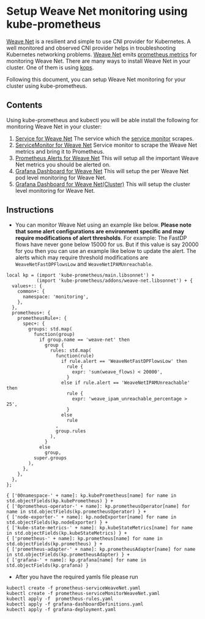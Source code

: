 # Setup Weave Net monitoring using kube-prometheus
[Weave Net](https://kubernetes.io/docs/concepts/cluster-administration/networking/#weave-net-from-weaveworks) is a resilient and simple to use CNI provider for Kubernetes. A well monitored and observed CNI provider helps in troubleshooting Kubernetes networking problems. [Weave Net](https://www.weave.works/docs/net/latest/concepts/how-it-works/) emits [prometheus metrics](https://www.weave.works/docs/net/latest/tasks/manage/metrics/) for monitoring Weave Net. There are many ways to install Weave Net in your cluster. One of them is using [kops](https://github.com/kubernetes/kops/blob/master/docs/networking.md).

Following this document, you can setup Weave Net monitoring for your cluster using kube-prometheus.

## Contents
Using kube-prometheus and kubectl you will be able install the following for monitoring Weave Net in your cluster:

1. [Service for Weave Net](https://gist.github.com/alok87/379c6234b582f555c141f6fddea9fbce) The service which the [service monitor](https://coreos.com/operators/prometheus/docs/latest/user-guides/cluster-monitoring.html) scrapes.
2. [ServiceMonitor for Weave Net](https://gist.github.com/alok87/e46a7f9a79ef6d1da6964a035be2cfb9) Service monitor to scrape the Weave Net metrics and bring it to Prometheus.
3. [Prometheus Alerts for Weave Net](https://stackoverflow.com/a/60447864) This will setup all the important Weave Net metrics you should be alerted on.
4. [Grafana Dashboard for Weave Net](https://grafana.com/grafana/dashboards/11789) This will setup the per Weave Net pod level monitoring for Weave Net.
5. [Grafana Dashboard for Weave Net(Cluster)](https://grafana.com/grafana/dashboards/11804) This will setup the cluster level monitoring for Weave Net.

## Instructions
- You can monitor Weave Net using an example like below. **Please note that some alert configurations are environment specific and may require modifications of alert thresholds**. For example: The FastDP flows have never gone below 15000 for us. But if this value is say 20000 for you then you can use an example like below to update the alert. The alerts which may require threshold modifications are `WeaveNetFastDPFlowsLow` and `WeaveNetIPAMUnreachable`.

[embedmd]:# (../examples/weave-net-example.jsonnet)
```jsonnet
local kp = (import 'kube-prometheus/main.libsonnet') +
           (import 'kube-prometheus/addons/weave-net.libsonnet') + {
  values+:: {
    common+: {
      namespace: 'monitoring',
    },
  },
  prometheus+: {
    prometheusRule+: {
      spec+: {
        groups: std.map(
          function(group)
            if group.name == 'weave-net' then
              group {
                rules: std.map(
                  function(rule)
                    if rule.alert == 'WeaveNetFastDPFlowsLow' then
                      rule {
                        expr: 'sum(weave_flows) < 20000',
                      }
                    else if rule.alert == 'WeaveNetIPAMUnreachable' then
                      rule {
                        expr: 'weave_ipam_unreachable_percentage > 25',
                      }
                    else
                      rule
                  ,
                  group.rules
                ),
              }
            else
              group,
          super.groups
        ),
      },
    },
  },
};

{ ['00namespace-' + name]: kp.kubePrometheus[name] for name in std.objectFields(kp.kubePrometheus) } +
{ ['0prometheus-operator-' + name]: kp.prometheusOperator[name] for name in std.objectFields(kp.prometheusOperator) } +
{ ['node-exporter-' + name]: kp.nodeExporter[name] for name in std.objectFields(kp.nodeExporter) } +
{ ['kube-state-metrics-' + name]: kp.kubeStateMetrics[name] for name in std.objectFields(kp.kubeStateMetrics) } +
{ ['prometheus-' + name]: kp.prometheus[name] for name in std.objectFields(kp.prometheus) } +
{ ['prometheus-adapter-' + name]: kp.prometheusAdapter[name] for name in std.objectFields(kp.prometheusAdapter) } +
{ ['grafana-' + name]: kp.grafana[name] for name in std.objectFields(kp.grafana) }
```

- After you have the required yamls file please run
```
kubectl create -f prometheus-serviceWeaveNet.yaml
kubectl create -f prometheus-serviceMonitorWeaveNet.yaml
kubectl apply -f  prometheus-rules.yaml
kubectl apply -f grafana-dashboardDefinitions.yaml
kubectl apply -f grafana-deployment.yaml
```
